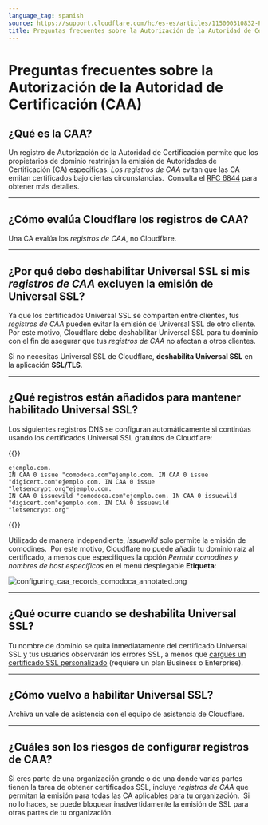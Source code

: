 ```yaml
---
language_tag: spanish
source: https://support.cloudflare.com/hc/es-es/articles/115000310832-Preguntas-frecuentes-sobre-la-Autorizaci%C3%B3n-de-la-Autoridad-de-Certificaci%C3%B3n-CAA-
title: Preguntas frecuentes sobre la Autorización de la Autoridad de Certificación (CAA)
---
```


# Preguntas frecuentes sobre la Autorización de la Autoridad de Certificación (CAA)



## ¿Qué es la CAA?

Un registro de Autorización de la Autoridad de Certificación permite que los propietarios de dominio restrinjan la emisión de Autoridades de Certificación (CA) específicas. _Los registros de CAA_ evitan que las CA emitan certificados bajo ciertas circunstancias.  Consulta el [RFC 6844](https://tools.ietf.org/html/rfc6844) para obtener más detalles.

___

## ¿Cómo evalúa Cloudflare los registros de CAA?

Una CA evalúa los _registros de CAA_, no Cloudflare.

___

## ¿Por qué debo deshabilitar Universal SSL si mis _registros de CAA_ excluyen la emisión de Universal SSL?

Ya que los certificados Universal SSL se comparten entre clientes, tus _registros de CAA_ pueden evitar la emisión de Universal SSL de otro cliente. Por este motivo, Cloudflare debe deshabilitar Universal SSL para tu dominio con el fin de asegurar que tus _registros de CAA_ no afectan a otros clientes.

Si no necesitas Universal SSL de Cloudflare, **deshabilita Universal SSL** en la aplicación **SSL/TLS**.

___

## ¿Qué registros están añadidos para mantener habilitado Universal SSL?

Los siguientes registros DNS se configuran automáticamente si continúas usando los certificados Universal SSL gratuitos de Cloudflare:


{{<raw>}}<pre class="CodeBlock CodeBlock-with-rows CodeBlock-scrolls-horizontally CodeBlock-is-light-in-light-theme CodeBlock--language-txt" language="txt"><code><span class="CodeBlock--rows"><span class="CodeBlock--rows-content"><span class="CodeBlock--row"><span class="CodeBlock--row-indicator"></span><div class="CodeBlock--row-content"><span class="CodeBlock--token-plain">ejemplo.com. IN CAA 0 issue &quot;comodoca.com&quot;ejemplo.com. IN CAA 0 issue &quot;digicert.com&quot;ejemplo.com. IN CAA 0 issue &quot;letsencrypt.org&quot;ejemplo.com. IN CAA 0 issuewild &quot;comodoca.com&quot;ejemplo.com. IN CAA 0 issuewild &quot;digicert.com&quot;ejemplo.com. IN CAA 0 issuewild &quot;letsencrypt.org&quot;</span></div></span></span></span></code></pre>{{</raw>}}

Utilizado de manera independiente, _issuewild_ solo permite la emisión de comodines.  Por este motivo, Cloudflare no puede añadir tu dominio raíz al certificado, a menos que especifiques la opción _Permitir comodines y nombres de host específicos_ en el menú desplegable **Etiqueta**:  

![configuring_caa_records_comodoca_annotated.png](/support/static/configuring_caa_records_comodoca_annotated.png)

___

## ¿Qué ocurre cuando se deshabilita Universal SSL?

Tu nombre de dominio se quita inmediatamente del certificado Universal SSL y tus usuarios observarán los errores SSL, a menos que [cargues un certificado SSL personalizado](https://support.cloudflare.com/hc/en-us/articles/200170466-How-do-I-upload-a-custom-SSL-certificate-Business-or-Enterprise-only-) (requiere un plan Business o Enterprise).

___

## ¿Cómo vuelvo a habilitar Universal SSL?

Archiva un vale de asistencia con el equipo de asistencia de Cloudflare.

___

## ¿Cuáles son los riesgos de configurar registros de CAA?

Si eres parte de una organización grande o de una donde varias partes tienen la tarea de obtener certificados SSL, incluye _registros de CAA_ que permitan la emisión para todas las CA aplicables para tu organización.  Si no lo haces, se puede bloquear inadvertidamente la emisión de SSL para otras partes de tu organización.
